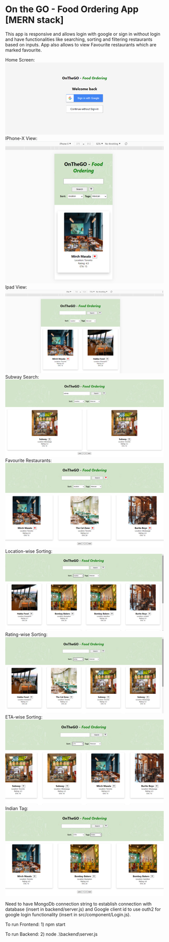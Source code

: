 # On the GO - Food Ordering App [MERN stack]

This app is responsive and allows login with google or sign in without login and have functionalities like searching, sorting and filtering restaurants based on inputs. App also allows to view Favourite restaurants which are marked favourite.

<div>
    Home Screen:
    <img src="/public/screenshots/home-screen.png"></img> 
</div>
<div>
    IPhone-X View:
    <img src="/public/screenshots/iphone-X-view.png"></img> 
</div>
<div>
    Ipad View:
    <img src="/public/screenshots/ipad-view.png"></img> 
</div>
<div>
    Subway Search:
    <img src="/public/screenshots/subway-search.png"></img> 
</div>
<div>
    Favourite Restaurants:
    <img src="/public/screenshots/favourite-restaurants.png"></img> 
</div>
<div>
    Location-wise Sorting:
    <img src="/public/screenshots/location-wise-sorting.png"></img> 
</div>
<div>
    Rating-wise Sorting:
    <img src="/public/screenshots/rating-wise-sorting.png"></img> 
</div>
<div>
    ETA-wise Sorting:
    <img src="/public/screenshots/ETA-wise-sorting.png"></img> 
</div>
<div>
    Indian Tag:
    <img src="/public/screenshots/indian-tag.png"></img> 
</div>

Need to have MongoDb connection string to establish connection with database (insert in backend/server.js) and Google client id to use outh2 for google login functionality (insert in src/component/Login.js).

To run Frontend: 1) npm start

To run Backend: 2) node .\backend\server.js 